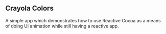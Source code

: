 Crayola Colors
--------------

A simple app which demonstrates how to use Reactive Cocoa as a means of doing UI animation while still having a reactive app.

